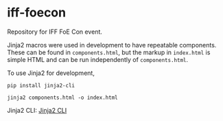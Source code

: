 # iff-foecon
Repository for IFF FoE Con event.

Jinja2 macros were used in development to have repeatable components.
These can be found in `components.html`, but the markup in `index.html`
is simple HTML and can be run independently of `components.html`.

To use Jinja2 for development,
```shell
pip install jinja2-cli

jinja2 components.html -o index.html
```

Jinja2 CLI: [Jinja2 CLI](https://github.com/mattrobenolt/jinja2-cli)
